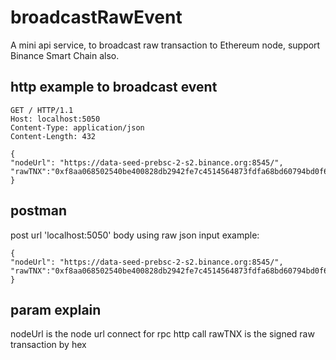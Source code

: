 # broadcastRawEvent
A mini api service, to broadcast raw transaction to Ethereum node, support Binance Smart Chain also.  

## http example to broadcast event

```
GET / HTTP/1.1
Host: localhost:5050
Content-Type: application/json
Content-Length: 432

{
"nodeUrl": "https://data-seed-prebsc-2-s2.binance.org:8545/",
"rawTNX":"0xf8aa068502540be400828db2942fe7c4514564873fdfa68bd60794bd0f6f79c47680b844a9059cbb000000000000000000000000c906db6b8b282716235f504e9294bb64c2b768c3000000000000000000000000000000000000000000000002b5e3af16b188000081e6a0fb2cf8eae914bfcb79e04c8f0eac27b3457c0dca8c7756ba8379bc660bcbcf9ea0035f0b78940757442b88e820b46ca7a3fc764a91b0df6f0629d6ecb29fc34817"
}
```


## postman

post url 'localhost:5050'
body using raw json input example:
>
```
{
"nodeUrl": "https://data-seed-prebsc-2-s2.binance.org:8545/",
"rawTNX":"0xf8aa068502540be400828db2942fe7c4514564873fdfa68bd60794bd0f6f79c47680b844a9059cbb000000000000000000000000c906db6b8b282716235f504e9294bb64c2b768c3000000000000000000000000000000000000000000000002b5e3af16b188000081e6a0fb2cf8eae914bfcb79e04c8f0eac27b3457c0dca8c7756ba8379bc660bcbcf9ea0035f0b78940757442b88e820b46ca7a3fc764a91b0df6f0629d6ecb29fc34817"
}
```

## param explain 
>
nodeUrl is the node url connect for rpc http call
rawTNX is the signed raw transaction by hex

